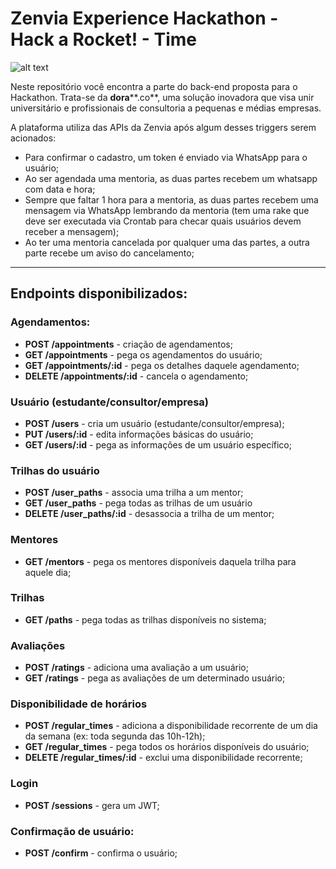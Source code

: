 # Zenvia Experience Hackathon - Hack a Rocket! - Time 

![alt text](https://github.com/sifthedog/hack-a-rocket-backend/blob/master/pp.jpeg?raw=true)

Neste repositório você encontra a parte do back-end proposta para o Hackathon. Trata-se da **dora****.co**, uma solução inovadora que visa unir universitário e profissionais de consultoria a pequenas e médias empresas.

A plataforma utiliza das APIs da Zenvia após algum desses triggers serem acionados:
- Para confirmar o cadastro, um token é enviado via WhatsApp para o usuário;
- Ao ser agendada uma mentoria, as duas partes recebem um whatsapp com data e hora;
- Sempre que faltar 1 hora para a mentoria, as duas partes recebem uma mensagem via WhatsApp lembrando da mentoria (tem uma rake que deve ser executada via Crontab para checar quais usuários devem receber a mensagem);
- Ao ter uma mentoria cancelada por qualquer uma das partes, a outra parte recebe um aviso do cancelamento;
---
## Endpoints disponibilizados:

### Agendamentos:
- **POST /appointments** - criação de agendamentos;
- **GET /appointments** - pega os agendamentos do usuário;
- **GET /appointments/:id** - pega os detalhes daquele agendamento;
- **DELETE /appointments/:id** - cancela o agendamento;

### Usuário (estudante/consultor/empresa)
- **POST /users** - cria um usuário (estudante/consultor/empresa);
- **PUT /users/:id** - edita informações básicas do usuário;
- **GET /users/:id** - pega as informações de um usuário específico;

### Trilhas do usuário
- **POST /user_paths** - associa uma trilha a um mentor;
- **GET /user_paths** - pega todas as trilhas de um usuário
- **DELETE /user_paths/:id** - desassocia a trilha de um mentor;

### Mentores
- **GET /mentors** - pega os mentores disponíveis daquela trilha para aquele dia;

### Trilhas
- **GET /paths** - pega todas as trilhas disponíveis no sistema;
 
### Avaliações
- **POST /ratings** - adiciona uma avaliação a um usuário;
- **GET /ratings** - pega as avaliações de um determinado usuário;

### Disponibilidade de horários
- **POST /regular_times** - adiciona a disponibilidade recorrente de um dia da semana (ex: toda segunda das 10h-12h);
- **GET /regular_times** - pega todos os horários disponíveis do usuário;
- **DELETE /regular_times/:id** - exclui uma disponibilidade recorrente;
 
### Login
- **POST /sessions** - gera um JWT;

### Confirmação de usuário:
- **POST /confirm** - confirma o usuário;
